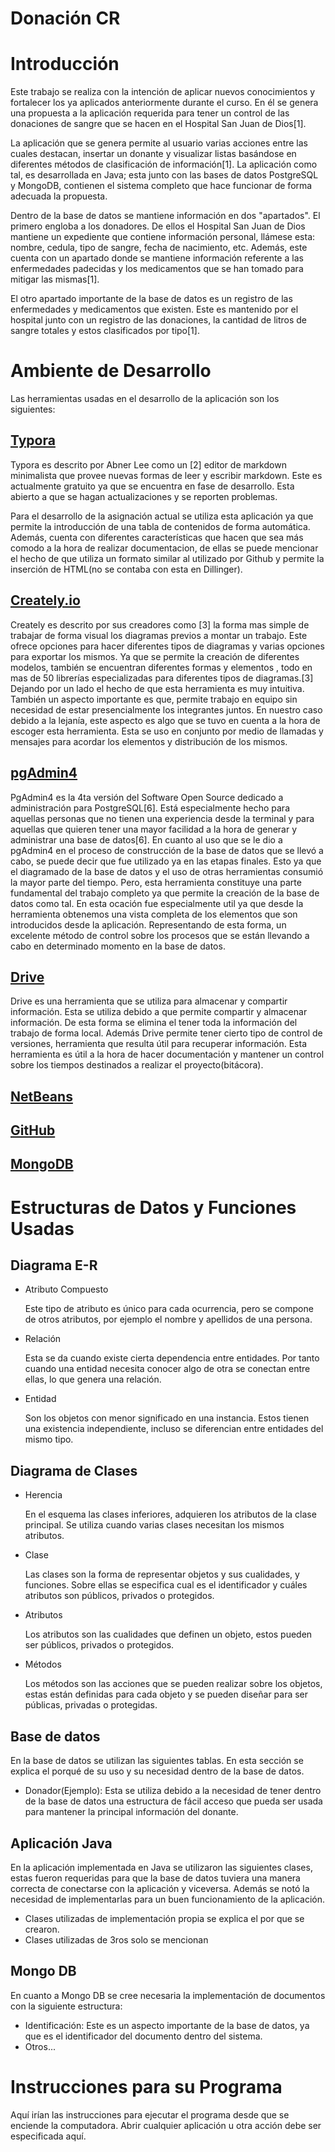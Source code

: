 # Donación CR

# Introducción

Este trabajo se realiza con la intención de aplicar nuevos conocimientos y fortalecer los ya aplicados anteriormente durante el curso. En él se genera una propuesta a la aplicación requerida para tener un control de las donaciones de sangre que se hacen en el Hospital San Juan de Dios[1].

La aplicación que se genera permite al usuario varias acciones entre las cuales destacan, insertar un donante y  visualizar listas basándose en diferentes métodos de clasificación de información[1].  La aplicación como tal, es desarrollada en Java; esta junto con las bases de datos PostgreSQL y MongoDB, contienen el sistema completo que hace funcionar de forma adecuada la propuesta. 

Dentro de la base de datos se mantiene información en dos "apartados". El primero engloba a los donadores. De ellos el Hospital San Juan de Dios mantiene un expediente que contiene información personal, llámese esta: nombre, cedula, tipo de sangre, fecha de nacimiento, etc. Además, este cuenta con un apartado donde se mantiene información referente a las enfermedades padecidas y los medicamentos que se han tomado para mitigar las mismas[1].

El otro apartado importante de la base de datos es un registro de las enfermedades y medicamentos que existen. Este es mantenido por el hospital junto con un registro de las donaciones, la cantidad de litros de sangre totales y estos clasificados por tipo[1].

# Ambiente de Desarrollo

Las herramientas usadas en el desarrollo de la aplicación son los siguientes:

## [Typora](enlace.com)

Typora es descrito por Abner Lee como un [2] editor de markdown minimalista que provee nuevas formas de leer y escribir markdown. Este es actualmente gratuito ya que se encuentra en fase de desarrollo. Esta abierto a que se hagan actualizaciones y se reporten problemas. 

Para el desarrollo de la asignación actual se utiliza esta aplicación ya que permite la introducción de una tabla de contenidos de forma automática. Además, cuenta con diferentes características que hacen que sea más comodo a la hora de realizar documentacion, de ellas se puede mencionar el hecho de que utiliza un formato similar al utilizado por Github y permite la inserción de HTML(no se contaba con esta en Dillinger).

## [Creately.io](https://creately.com/)

Creately es descrito por sus creadores como [3] la forma mas simple de trabajar de forma visual los diagramas previos a montar un trabajo. Este ofrece opciones para hacer diferentes tipos de diagramas y varias opciones para exportar los mismos. Ya que se permite la creación de diferentes modelos, también se encuentran diferentes formas y elementos , todo en mas de 50 librerías especializadas para diferentes tipos de diagramas.[3]
Dejando por un lado el hecho de que esta herramienta es muy intuitiva. También un aspecto importante es que, permite trabajo en equipo sin necesidad de estar presencialmente los integrantes juntos. En nuestro caso debido a la lejanía, este aspecto es algo que se tuvo en cuenta a la hora de escoger esta herramienta. Esta se uso en conjunto por medio de llamadas y mensajes  para acordar los elementos y distribución de los mismos.

## [pgAdmin4](https://www.pgadmin.org)

PgAdmin4 es la 4ta versión del Software Open Source dedicado a administración para PostgreSQL[6]. Está especialmente hecho para aquellas personas que no tienen una experiencia desde la terminal y para aquellas que quieren tener una mayor facilidad a la hora de generar y administrar una base de datos[6].
En cuanto al uso que se le dio a pgAdmin4 en el proceso de construcción de la base de datos que se llevó a cabo, se puede decir que fue utilizado ya en las etapas finales. Esto ya que el diagramado de la base de datos y el uso de otras herramientas consumió la mayor parte del tiempo. Pero, esta herramienta constituye una parte fundamental del trabajo completo ya que permite la creación de la base de datos como tal. En esta ocación fue especialmente util ya que desde la herramienta obtenemos una vista completa de los elementos que son introducidos desde la aplicación. Representando de esta forma, un excelente método de control sobre los procesos que se están llevando a cabo en determinado momento en la base de datos.

## [Drive](https://drive.google.com)

Drive es una herramienta que se utiliza para almacenar y compartir información. Esta se utiliza debido a que permite compartir y almacenar información. De esta forma se elimina el tener toda la información del trabajo de forma local. Además Drive permite tener cierto tipo de control de versiones, herramienta que resulta útil para recuperar información. Esta herramienta es útil a la hora de hacer documentación y mantener un control sobre los tiempos destinados a realizar el proyecto(bitácora).

## [NetBeans]( https://netbeans.org/ )



## [GitHub]( https://github.com/ )



## [MongoDB]( https://www.mongodb.com/ )



# Estructuras de Datos y Funciones Usadas

## Diagrama E-R 

- Atributo Compuesto

  Este tipo de atributo es único para cada ocurrencia, pero se compone de otros atributos, por ejemplo el nombre y apellidos de una persona.

- Relación

  Esta se da cuando existe cierta dependencia entre entidades. Por tanto cuando una entidad necesita conocer algo de otra se conectan entre ellas, lo que genera una relación.

- Entidad 

  Son los objetos con menor significado en una instancia. Estos tienen una existencia independiente, incluso se diferencian entre entidades del mismo tipo.

## Diagrama de Clases

- Herencia

  En el esquema las clases inferiores, adquieren los atributos de la clase principal. Se utiliza cuando varias clases necesitan los mismos atributos.

- Clase

  Las clases son la forma de representar objetos y sus cualidades, y funciones. Sobre ellas se especifica cual es el identificador y cuáles atributos son públicos, privados o protegidos.

- Atributos

  Los atributos son las cualidades que definen un objeto, estos pueden ser públicos, privados o protegidos.

- Métodos

  Los métodos son las acciones que se pueden realizar sobre los objetos, estas están definidas para cada objeto y se pueden diseñar para ser públicas, privadas o protegidas.

## Base de datos

En la base de datos se utilizan las siguientes tablas. En esta sección se explica el porqué de su uso y su necesidad dentro de la base de datos.

- Donador(Ejemplo): Esta se utiliza debido a la necesidad de tener dentro de la base de datos una estructura de fácil acceso que pueda ser usada para mantener la principal información del donante.

## Aplicación Java

En la aplicación implementada en Java se utilizaron las siguientes clases, estas fueron requeridas para que la base de datos tuviera una manera correcta de conectarse con la aplicación y viceversa. Además se notó la necesidad de implementarlas para un buen funcionamiento de la aplicación.

- Clases utilizadas de implementación propia se explica el por que se crearon.
- Clases utilizadas de 3ros solo se mencionan

## Mongo DB

En cuanto a Mongo DB se cree necesaria la implementación de documentos con la siguiente estructura:

- Identificación: Este es un aspecto importante de la base de datos, ya que es el identificador del documento dentro del sistema.
- Otros...

# Instrucciones para su Programa

Aquí irían las instrucciones para ejecutar el programa desde que se enciende la computadora. Abrir cualquier aplicación u otra acción debe ser especificada aquí.
